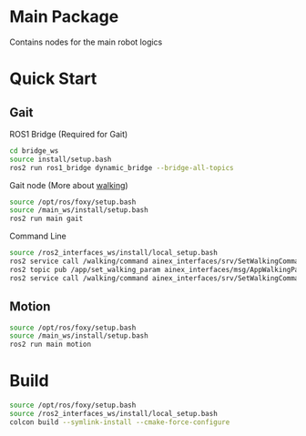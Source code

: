 # Main Package 
Contains nodes for the main robot logics

# Quick Start

## Gait

ROS1 Bridge (Required for Gait)
```bash
cd bridge_ws
source install/setup.bash
ros2 run ros1_bridge dynamic_bridge --bridge-all-topics
```
Gait node (More about [walking](./README-Walking.md))
```bash
source /opt/ros/foxy/setup.bash
source /main_ws/install/setup.bash
ros2 run main gait
```

Command Line
```bash
source /ros2_interfaces_ws/install/local_setup.bash
ros2 service call /walking/command ainex_interfaces/srv/SetWalkingCommand "command: 'start'"
ros2 topic pub /app/set_walking_param ainex_interfaces/msg/AppWalkingParam "{speed: 2, height: 0.0, x: 0.03, y: 0.0, angle: 0.0}" -1
ros2 service call /walking/command ainex_interfaces/srv/SetWalkingCommand "command: 'stop'"
```
## Motion
```bash
source /opt/ros/foxy/setup.bash
source /main_ws/install/setup.bash
ros2 run main motion
```

# Build
```bash
source /opt/ros/foxy/setup.bash
source /ros2_interfaces_ws/install/local_setup.bash
colcon build --symlink-install --cmake-force-configure 
```